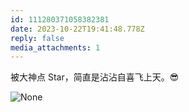 ```yaml
---
id: 111280371058382381
date: 2023-10-22T19:41:48.778Z
reply: false
media_attachments: 1
---
```


被大神点 Star，简直是沾沾自喜飞上天。😎

![None](https://files.e5n.cc/media_attachments/files/111/280/370/099/470/801/original/1b4c17467a3c09f7.png)
